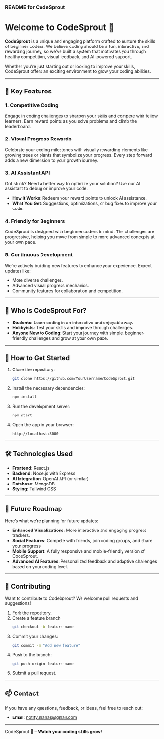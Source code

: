 ### README for CodeSprout  

# Welcome to CodeSprout 🌱  
**CodeSprout** is a unique and engaging platform crafted to nurture the skills of beginner coders. We believe coding should be a fun, interactive, and rewarding journey, so we’ve built a system that motivates you through healthy competition, visual feedback, and AI-powered support.  

Whether you’re just starting out or looking to improve your skills, CodeSprout offers an exciting environment to grow your coding abilities.  

---

## 🌟 Key Features  

### 1. **Competitive Coding**  
Engage in coding challenges to sharpen your skills and compete with fellow learners. Earn reward points as you solve problems and climb the leaderboard.  

### 2. **Visual Progress Rewards**  
Celebrate your coding milestones with visually rewarding elements like growing trees or plants that symbolize your progress. Every step forward adds a new dimension to your growth journey.  

### 3. **AI Assistant API**  
Got stuck? Need a better way to optimize your solution? Use our AI assistant to debug or improve your code.  
- **How it Works**: Redeem your reward points to unlock AI assistance.  
- **What You Get**: Suggestions, optimizations, or bug fixes to improve your code.  

### 4. **Friendly for Beginners**  
CodeSprout is designed with beginner coders in mind. The challenges are progressive, helping you move from simple to more advanced concepts at your own pace.  

### 5. **Continuous Development**  
We’re actively building new features to enhance your experience. Expect updates like:  
- More diverse challenges.  
- Advanced visual progress mechanics.  
- Community features for collaboration and competition.  

---

## 🎯 Who Is CodeSprout For?  
- **Students**: Learn coding in an interactive and enjoyable way.  
- **Hobbyists**: Test your skills and improve through challenges.  
- **Anyone New to Coding**: Start your journey with simple, beginner-friendly challenges and grow at your own pace.  

---

## 🚀 How to Get Started  
1. Clone the repository:  
   ```bash  
   git clone https://github.com/YourUsername/CodeSprout.git  
   ```  

2. Install the necessary dependencies:  
   ```bash  
   npm install  
   ```  

3. Run the development server:  
   ```bash  
   npm start  
   ```  

4. Open the app in your browser:  
   ```  
   http://localhost:3000  
   ```  

---

## 🛠️ Technologies Used  
- **Frontend**: React.js  
- **Backend**: Node.js with Express  
- **AI Integration**: OpenAI API (or similar)  
- **Database**: MongoDB  
- **Styling**: Tailwind CSS  

---

## 🌱 Future Roadmap  
Here’s what we’re planning for future updates:  
- **Enhanced Visualizations**: More interactive and engaging progress trackers.  
- **Social Features**: Compete with friends, join coding groups, and share your progress.  
- **Mobile Support**: A fully responsive and mobile-friendly version of CodeSprout.  
- **Advanced AI Features**: Personalized feedback and adaptive challenges based on your coding level.  

---

## 🤝 Contributing  
Want to contribute to CodeSprout? We welcome pull requests and suggestions!  

1. Fork the repository.  
2. Create a feature branch:  
   ```bash  
   git checkout -b feature-name  
   ```  
3. Commit your changes:  
   ```bash  
   git commit -m "Add new feature"  
   ```  
4. Push to the branch:  
   ```bash  
   git push origin feature-name  
   ```  
5. Submit a pull request.  

---

## 📫 Contact  
If you have any questions, feedback, or ideas, feel free to reach out:  
- **Email**: notify.manas@gmail.com

---

CodeSprout 🌱 – **Watch your coding skills grow!**
